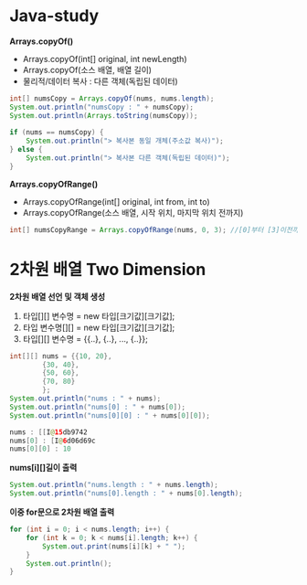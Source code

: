 # Java-study

**Arrays.copyOf()**
- Arrays.copyOf(int[] original, int newLength)
- Arrays.copyOf(소스 배열, 배열 길이)
- 물리적/데이터 복사 : 다른 객체(독립된 데이터)
```java	
int[] numsCopy = Arrays.copyOf(nums, nums.length);
System.out.println("numsCopy : " + numsCopy);
System.out.println(Arrays.toString(numsCopy));
		
if (nums == numsCopy) {
	System.out.println("> 복사본 동일 개체(주소값 복사)");
} else {
	System.out.println("> 복사본 다른 객체(독립된 데이터)");	
}
```
**Arrays.copyOfRange()**
- Arrays.copyOfRange(int[] original, int from, int to)
- Arrays.copyOfRange(소스 배열, 시작 위치, 마지막 위치 전까지)
```java
int[] numsCopyRange = Arrays.copyOfRange(nums, 0, 3); //[0]부터 [3]이전까지(0부터 3개/[0]~[2])
```		

# 2차원 배열 Two Dimension
**2차원 배열 선언 및 객체 생성**
1. 타입[][] 변수명 = new 타입[크기값][크기값];
2. 타입 변수명[][] = new 타입[크기값][크기값];
3. 타입[][] 변수명 = {{..}, {..}, ..., {..}};
```java
int[][] nums = {{10, 20}, 
		{30, 40},
		{50, 60},
		{70, 80}
		};
System.out.println("nums : " + nums);
System.out.println("nums[0] : " + nums[0]);
System.out.println("nums[0][0] : " + nums[0][0]);
```
```java
nums : [[I@15db9742
nums[0] : [I@6d06d69c
nums[0][0] : 10
```
**nums[i][]길이 출력**
```java
System.out.println("nums.length : " + nums.length);
System.out.println("nums[0].length : " + nums[0].length);
```
**이중 for문으로 2차원 배열 출력**
```java
for (int i = 0; i < nums.length; i++) {
	for (int k = 0; k < nums[i].length; k++) {
		System.out.print(nums[i][k] + " ");
	}
	System.out.println();
}
```
	








